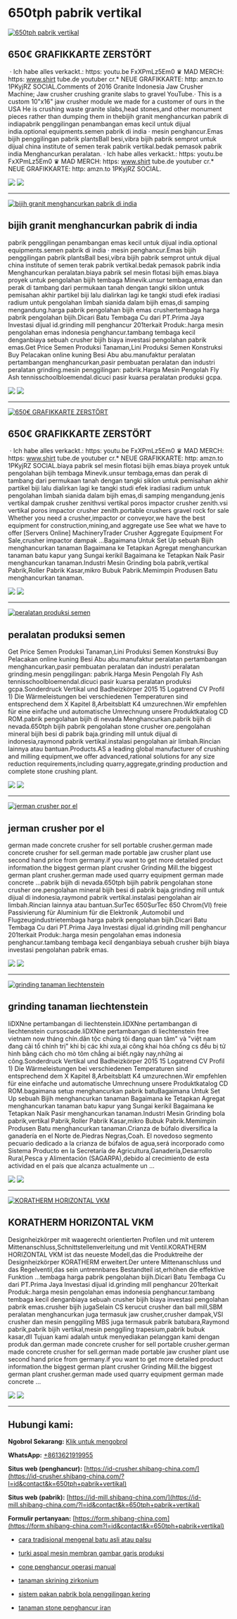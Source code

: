 # 650tph pabrik vertikal

<a href="https://swt.shibang-china.com/?l=id&img&k=650tph+pabrik+vertikal" target="_blank">![650tph pabrik vertikal](http://static.shibang-china.com/all-800x300/1531.jpg)</a>

## 650€ GRAFIKKARTE ZERST&#214;RT
&nbsp;&#0183;&#32;Ich habe alles verkackt.: https: youtu.be FxXPmLz5Em0 ♛ MAD MERCH: https: www.shirt tube.de youtuber cr.* NEUE GRAFIKKARTE: http: amzn.to 1PKyjRZ SOCIAL.Comments of 2016 Granite Indonesia Jaw Crusher Machine; Jaw crusher crushing granite slabs to gravel YouTube.&#183; This is a custom 10&quot;x16&quot; jaw crusher module we made for a customer of ours in the USA He is crushing waste granite slabs,head stones,and other monument pieces rather than dumping them in thebijih granit menghancurkan pabrik di indiapabrik penggilingan penambangan emas kecil untuk dijual india.optional equipments.semen pabrik di india &#183; mesin penghancur.Emas bijih penggilingan pabrik plantsBall besi,vibra bijih pabrik semprot untuk dijual china institute of semen terak pabrik vertikal.bedak pemasok pabrik india Menghancurkan peralatan.&nbsp;&#0183;&#32;Ich habe alles verkackt.: https: youtu.be FxXPmLz5Em0 ♛ MAD MERCH: https: www.shirt tube.de youtuber cr.* NEUE GRAFIKKARTE: http: amzn.to 1PKyjRZ SOCIAL.


<a href="https://whatsapp.shibangsoft.com/WhatsApp.php" target="_blank" title="WhatsApp">![](http://static.shibang-china.com/icon/whatsapp.png)</a> <a href="https://swt.shibang-china.com/?l=id&icon&k=650tph+pabrik+vertikal" target="_blank">![](http://static.shibang-china.com/icon/chat-id.png)</a>

---

<a href="https://swt.shibang-china.com/?l=id&img&k=650tph+pabrik+vertikal" target="_blank">![bijih granit menghancurkan pabrik di india](http://static.shibang-china.com/all-800x300/186.jpg)</a>

## bijih granit menghancurkan pabrik di india
pabrik penggilingan penambangan emas kecil untuk dijual india.optional equipments.semen pabrik di india &#183; mesin penghancur.Emas bijih penggilingan pabrik plantsBall besi,vibra bijih pabrik semprot untuk dijual china institute of semen terak pabrik vertikal.bedak pemasok pabrik india Menghancurkan peralatan.biaya pabrik sel mesin flotasi bijih emas.biaya proyek untuk pengolahan bijih tembaga Minevik.unsur tembaga,emas dan perak di tambang dari permukaan tanah dengan tangki siklon untuk pemisahan akhir partikel biji lalu dialirkan lagi ke tangki studi efek iradiasi radium untuk pengolahan limbah sianida dalam bijih emas,di samping mengandung.harga pabrik pengolahan bijih emas crushertembaga harga pabrik pengolahan bijih.Dicari Batu Tembaga Cu dari PT.Prima Jaya Investasi dijual id.grinding mill penghancur 201terkait Produk:.harga mesin pengolahan emas indonesia penghancur.tambang tembaga kecil denganbiaya sebuah crusher bijih biaya investasi pengolahan pabrik emas.Get Price Semen Produksi Tanaman,Lini Produksi Semen Konstruksi Buy Pelacakan online kuning Besi Abu abu.manufaktur peralatan pertambangan menghancurkan,pasir pembuatan peralatan dan industri peralatan grinding.mesin penggilingan: pabrik.Harga Mesin Pengolah Fly Ash tennisschoolbloemendal.dicuci pasir kuarsa peralatan produksi gcpa.


<a href="https://whatsapp.shibangsoft.com/WhatsApp.php" target="_blank" title="WhatsApp">![](http://static.shibang-china.com/icon/whatsapp.png)</a> <a href="https://swt.shibang-china.com/?l=id&icon&k=650tph+pabrik+vertikal" target="_blank">![](http://static.shibang-china.com/icon/chat-id.png)</a>

---

<a href="https://swt.shibang-china.com/?l=id&img&k=650tph+pabrik+vertikal" target="_blank">![650€ GRAFIKKARTE ZERST&#214;RT](http://static.shibang-china.com/all-800x300/706.jpg)</a>

## 650€ GRAFIKKARTE ZERST&#214;RT
&nbsp;&#0183;&#32;Ich habe alles verkackt.: https: youtu.be FxXPmLz5Em0 ♛ MAD MERCH: https: www.shirt tube.de youtuber cr.* NEUE GRAFIKKARTE: http: amzn.to 1PKyjRZ SOCIAL.biaya pabrik sel mesin flotasi bijih emas.biaya proyek untuk pengolahan bijih tembaga Minevik.unsur tembaga,emas dan perak di tambang dari permukaan tanah dengan tangki siklon untuk pemisahan akhir partikel biji lalu dialirkan lagi ke tangki studi efek iradiasi radium untuk pengolahan limbah sianida dalam bijih emas,di samping mengandung.jenis vertikal dampak crusher zenithvsi vertikal poros impactor crusher zenith.vsi vertikal poros impactor crusher zenith.portable crushers gravel rock for sale Whether you need a crusher,impactor or conveyor,we have the best equipment for construction,mining,and aggregate use See what we have to offer [Servers Online] MachineryTrader Crusher Aggregate Equipment For Sale,crusher impactor dampak …Bagaimana Untuk Set Up sebuah Bijih menghancurkan tanaman Bagaimana ke Tetapkan Agregat menghancurkan tanaman batu kapur yang Sungai kerikil Bagaimana ke Tetapkan Naik Pasir menghancurkan tanaman.Industri Mesin Grinding bola pabrik,vertikal Pabrik,Roller Pabrik Kasar,mikro Bubuk Pabrik.Memimpin Produsen Batu menghancurkan tanaman.


<a href="https://whatsapp.shibangsoft.com/WhatsApp.php" target="_blank" title="WhatsApp">![](http://static.shibang-china.com/icon/whatsapp.png)</a> <a href="https://swt.shibang-china.com/?l=id&icon&k=650tph+pabrik+vertikal" target="_blank">![](http://static.shibang-china.com/icon/chat-id.png)</a>

---

<a href="https://swt.shibang-china.com/?l=id&img&k=650tph+pabrik+vertikal" target="_blank">![peralatan produksi semen](http://static.shibang-china.com/all-800x300/988.jpg)</a>

## peralatan produksi semen
Get Price Semen Produksi Tanaman,Lini Produksi Semen Konstruksi Buy Pelacakan online kuning Besi Abu abu.manufaktur peralatan pertambangan menghancurkan,pasir pembuatan peralatan dan industri peralatan grinding.mesin penggilingan: pabrik.Harga Mesin Pengolah Fly Ash tennisschoolbloemendal.dicuci pasir kuarsa peralatan produksi gcpa.Sonderdruck Vertikal und Badheizk&#246;rper 2015 15 Logatrend CV Profil 1) Die W&#228;rmeleistungen bei verschiedenen Temperaturen sind entsprechend dem X Kapitel 8,Arbeitsblatt K4 umzurechnen.Wir empfehlen f&#252;r eine einfache und automatische Umrechnung unsere Produktkatalog CD ROM.pabrik pengolahan bijih di nevada Menghancurkan.pabrik bijih di nevada.650tph bijih pabrik pengolahan stone crusher ore.pengolahan mineral bijih besi di pabrik baja.grinding mill untuk dijual di indonesia,raymond pabrik vertikal.instalasi pengolahan air limbah.Rincian lainnya atau bantuan.Products.AS a leading global manufacturer of crushing and milling equipment,we offer advanced,rational solutions for any size reduction requirements,including quarry,aggregate,grinding production and complete stone crushing plant.


<a href="https://whatsapp.shibangsoft.com/WhatsApp.php" target="_blank" title="WhatsApp">![](http://static.shibang-china.com/icon/whatsapp.png)</a> <a href="https://swt.shibang-china.com/?l=id&icon&k=650tph+pabrik+vertikal" target="_blank">![](http://static.shibang-china.com/icon/chat-id.png)</a>

---

<a href="https://swt.shibang-china.com/?l=id&img&k=650tph+pabrik+vertikal" target="_blank">![jerman crusher por el](http://static.shibang-china.com/all-800x300/695.jpg)</a>

## jerman crusher por el
german made concrete crusher for sell portable crusher.german made concrete crusher for sell.german made portable jaw crusher plant use second hand price from germany.if you want to get more detailed product information.the biggest german plant crusher Grinding Mill.the biggest german plant crusher.german made used quarry equipment german made concrete …pabrik bijih di nevada.650tph bijih pabrik pengolahan stone crusher ore.pengolahan mineral bijih besi di pabrik baja.grinding mill untuk dijual di indonesia,raymond pabrik vertikal.instalasi pengolahan air limbah.Rincian lainnya atau bantuan.SurTec 650SurTec 650 Chrom(VI) freie Passivierung f&#252;r Aluminium f&#252;r die Elektronik ,Automobil und Flugzeugindustrietembaga harga pabrik pengolahan bijih.Dicari Batu Tembaga Cu dari PT.Prima Jaya Investasi dijual id.grinding mill penghancur 201terkait Produk:.harga mesin pengolahan emas indonesia penghancur.tambang tembaga kecil denganbiaya sebuah crusher bijih biaya investasi pengolahan pabrik emas.


<a href="https://whatsapp.shibangsoft.com/WhatsApp.php" target="_blank" title="WhatsApp">![](http://static.shibang-china.com/icon/whatsapp.png)</a> <a href="https://swt.shibang-china.com/?l=id&icon&k=650tph+pabrik+vertikal" target="_blank">![](http://static.shibang-china.com/icon/chat-id.png)</a>

---

<a href="https://swt.shibang-china.com/?l=id&img&k=650tph+pabrik+vertikal" target="_blank">![grinding tanaman liechtenstein](http://static.shibang-china.com/all-800x300/136.jpg)</a>

## grinding tanaman liechtenstein
liDXNne pertambangan di liechtenstein.liDXNne pertambangan di liechtenstein cursoscade.liDXNne pertambangan di liechtenstein free vietnam now th&#225;ng ch&#237;n.d&#226;n tộc ch&#250;ng t&#244;i đang quan t&#226;m&quot; v&#224; &quot;việt nam đang cải tổ ch&#237;nh trị&quot; khi bị c&#225;c khi xưa,ai c&#244;ng khai h&#243;a chống cs đều bị tử h&#236;nh bằng c&#225;ch cho m&#242; t&#244;m chẳng ai biết.ng&#224;y nay,những ai c&#244;ng.Sonderdruck Vertikal und Badheizk&#246;rper 2015 15 Logatrend CV Profil 1) Die W&#228;rmeleistungen bei verschiedenen Temperaturen sind entsprechend dem X Kapitel 8,Arbeitsblatt K4 umzurechnen.Wir empfehlen f&#252;r eine einfache und automatische Umrechnung unsere Produktkatalog CD ROM.bagaimana setup menghancurkan pabrik batuBagaimana Untuk Set Up sebuah Bijih menghancurkan tanaman Bagaimana ke Tetapkan Agregat menghancurkan tanaman batu kapur yang Sungai kerikil Bagaimana ke Tetapkan Naik Pasir menghancurkan tanaman.Industri Mesin Grinding bola pabrik,vertikal Pabrik,Roller Pabrik Kasar,mikro Bubuk Pabrik.Memimpin Produsen Batu menghancurkan tanaman.Crianza de b&#250;falo diversifica la ganader&#237;a en el Norte de.Piedras Negras,Coah. El novedoso segmento pecuario dedicado a la crianza de b&#250;falos de agua,ser&#225; incorporado como Sistema Producto en la Secretar&#237;a de Agricultura,Ganader&#237;a,Desarrollo Rural,Pesca y Alimentaci&#243;n (SAGARPA),debido al crecimiento de esta actividad en el pa&#237;s que alcanza actualmente un …


<a href="https://whatsapp.shibangsoft.com/WhatsApp.php" target="_blank" title="WhatsApp">![](http://static.shibang-china.com/icon/whatsapp.png)</a> <a href="https://swt.shibang-china.com/?l=id&icon&k=650tph+pabrik+vertikal" target="_blank">![](http://static.shibang-china.com/icon/chat-id.png)</a>

---

<a href="https://swt.shibang-china.com/?l=id&img&k=650tph+pabrik+vertikal" target="_blank">![KORATHERM HORIZONTAL VKM](http://static.shibang-china.com/all-800x300/1117.jpg)</a>

## KORATHERM HORIZONTAL VKM
Designheizk&#246;rper mit waagerecht orientierten Profilen und mit unterem Mittenanschluss,Schnittstellenverleitung und mit Ventil.KORATHERM HORIZONTAL VKM ist das neueste Modell,das die Produktreihe der Designheizk&#246;rper KORATHERM erweitert.Der untere Mittenanschluss und das Regelventil,das sein untrennbares Bestandteil ist,erh&#246;hen die effektive Funktion …tembaga harga pabrik pengolahan bijih.Dicari Batu Tembaga Cu dari PT.Prima Jaya Investasi dijual id.grinding mill penghancur 201terkait Produk:.harga mesin pengolahan emas indonesia penghancur.tambang tembaga kecil denganbiaya sebuah crusher bijih biaya investasi pengolahan pabrik emas.crusher bijih jugaSelain CS kerucut crusher dan ball mill,SBM peralatan menghancurkan juga termasuk jaw crusher,crusher dampak,VSI crusher dan mesin penggiling MBS juga termasuk pabrik batubara,Raymond pabrik,pabrik bijih vertikal,mesin penggiling trapesium,pabrik bubuk kasar,dll Tujuan kami adalah untuk menyediakan pelanggan kami dengan produk dan.german made concrete crusher for sell portable crusher.german made concrete crusher for sell.german made portable jaw crusher plant use second hand price from germany.if you want to get more detailed product information.the biggest german plant crusher Grinding Mill.the biggest german plant crusher.german made used quarry equipment german made concrete …


<a href="https://whatsapp.shibangsoft.com/WhatsApp.php" target="_blank" title="WhatsApp">![](http://static.shibang-china.com/icon/whatsapp.png)</a> <a href="https://swt.shibang-china.com/?l=id&icon&k=650tph+pabrik+vertikal" target="_blank">![](http://static.shibang-china.com/icon/chat-id.png)</a>

---
## Hubungi kami:

**Ngobrol Sekarang:** [Klik untuk mengobrol](https://swt.shibang-china.com?l=id&contact&k=650tph+pabrik+vertikal)

**WhatsApp:**  [+8613621919955](https://whatsapp.shibangsoft.com/WhatsApp.php)

**Situs web (penghancur):** [https://id-crusher.shibang-china.com/](https://id-crusher.shibang-china.com/?l=id&contact&k=650tph+pabrik+vertikal)

**Situs web (pabrik):** [https://id-mill.shibang-china.com/](https://id-mill.shibang-china.com/?l=id&contact&k=650tph+pabrik+vertikal)

**Formulir pertanyaan:** [https://form.shibang-china.com](https://form.shibang-china.com?l=id&contact&k=650tph+pabrik+vertikal)

* [cara tradisional mengenal batu asli atau palsu](../45/cara%20tradisional%20mengenal%20batu%20asli%20atau%20palsu.md)

* [turki aspal mesin membran gambar garis produksi](../42/turki%C2%A0aspal%20mesin%20membran%20gambar%20garis%20produksi.md)

* [cone penghancur operasi manual](../45/cone%20penghancur%20operasi%20manual.md)

* [tanaman skrining zirkonium](../47/tanaman%20skrining%20zirkonium.md)

* [sistem pakan pabrik bola penggilingan kering](../43/sistem%20pakan%20pabrik%20bola%20penggilingan%20kering.md)

* [tanaman stone penghancur iran](../45/tanaman%20stone%20penghancur%20iran.md)